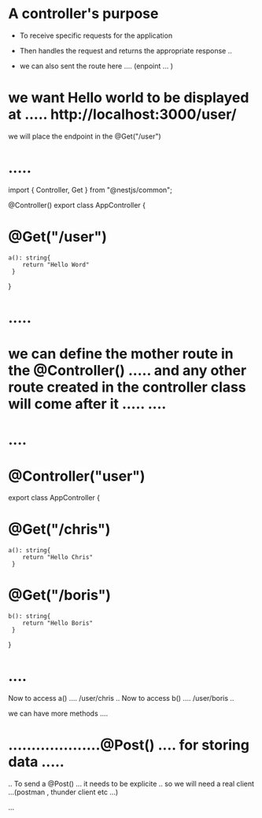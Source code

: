 
# A controller's purpose

- To receive specific requests for the application

- Then handles the request and returns the appropriate response .. 

- we can also sent the route here .... (enpoint ... )

# we want  Hello world to be displayed at    ..... http://localhost:3000/user/ 

we will place the endpoint in the @Get("/user")


# .....
import { Controller, Get } from "@nestjs/common";

@Controller()
export class AppController {
#    @Get("/user") 
    a(): string{
        return "Hello Word"
     }
 }
# .....



 

 # we can define the mother route in the @Controller() ..... and any other route created in the controller class will come after it .....  ....

# .... 

# @Controller("user")
export class AppController {
#    @Get("/chris") 
    a(): string{
        return "Hello Chris"
     }
#    @Get("/boris") 
    b(): string{
        return "Hello Boris"
     }
 }
# .... 



Now to access a() .... /user/chris  ..
Now to access b() .... /user/boris  ..

we can have more methods ....



#  ....................@Post()  .... for storing data .....

.. To send a @Post() ... it needs to be explicite .. so we will need a real client ...(postman , thunder client etc ...)

...




